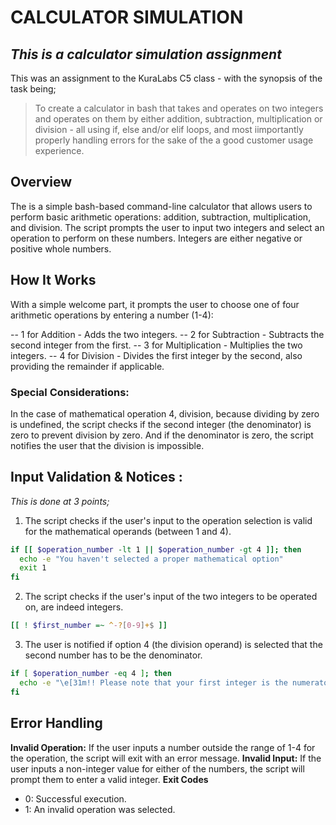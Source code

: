 # CALCULATOR SIMULATION

## _This is a calculator simulation assignment_

This was an assignment to the KuraLabs C5 class - with the synopsis of the task being;


> To create a calculator in bash that takes and operates on two integers and operates on
> them by either addition, subtraction, multiplication or division - all using if, else 
> and/or elif loops, and most iimportantly properly handling errors for the sake of the
> a good customer usage experience.


## Overview
The is a simple bash-based command-line calculator that allows users to perform basic arithmetic 
operations: addition, subtraction, multiplication, and division. The script prompts the user to 
input two integers and select an operation to perform on these numbers. Integers are either 
negative or positive whole numbers.


## How It Works
With a simple welcome part, it prompts the user to choose one of four arithmetic operations by
entering a number (1-4):


-- 1 for Addition - Adds the two integers.
-- 2 for Subtraction - Subtracts the second integer from the first.
-- 3 for Multiplication - Multiplies the two integers.
-- 4 for Division - Divides the first integer by the second, also providing the remainder if applicable.

### Special Considerations:
In the case of mathematical operation 4, division, because dividing by zero is undefined, the script 
checks if the second integer (the denominator) is zero to prevent division by zero. And if the 
denominator is zero, the script notifies the user that the division is impossible.


## Input Validation & Notices :

_This is done at 3 points;_

1. The script checks if the user's input to the operation selection is valid for the mathematical operands 
(between 1 and 4).

```sh
if [[ $operation_number -lt 1 || $operation_number -gt 4 ]]; then
  echo -e "You haven't selected a proper mathematical option"
  exit 1
fi
```
 
2. The script checks if the user's input of the two integers to be operated on, are indeed integers.

```sh
[[ ! $first_number =~ ^-?[0-9]+$ ]]
```

3. The user is notified if option 4 (the division operand) is selected that the second number has to be the denominator.

```sh
if [ $operation_number -eq 4 ]; then
  echo -e "\e[31m!! Please note that your first integer is the numerator and the second number is the denominator !!\e[0m"
fi
```


## Error Handling

**Invalid Operation:** If the user inputs a number outside the range of 1-4 for the operation, the script will exit with an error message.
**Invalid Input:** If the user inputs a non-integer value for either of the numbers, the script will prompt them to enter a valid integer.
**Exit Codes**
- 0: Successful execution.
- 1: An invalid operation was selected.
